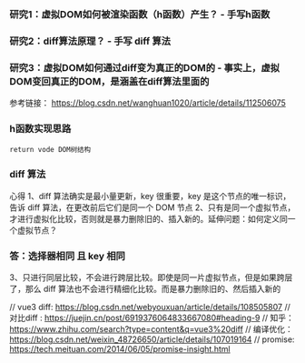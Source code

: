 ### 研究1：虚拟DOM如何被渲染函数（h函数）产生？ - 手写h函数
### 研究2：diff算法原理？ - 手写 diff 算法
### 研究3：虚拟DOM如何通过diff变为真正的DOM的 - 事实上，虚拟DOM变回真正的DOM，是涵盖在diff算法里面的

参考链接： https://blog.csdn.net/wanghuan1020/article/details/112506075

### h函数实现思路
    return vode DOM树结构

### diff 算法
 心得
  1、diff 算法确实是最小量更新，key 很重要，key 是这个节点的唯一标识，告诉 diff 算法，在更改前后它们是同一个 DOM 节点
  2、只有是同一个虚拟节点，才进行虚拟化比较，否则就是暴力删除旧的、插入新的。延伸问题：如何定义同一个虚拟节点？
  ### 答：选择器相同 且 key 相同
  3、只进行同层比较，不会进行跨层比较。即使是同一片虚拟节点，但是如果跨层了，那么 diff 算法也不会进行精细化比较。而是暴力删除旧的、然后插入新的

  // vue3 diff: https://blog.csdn.net/webyouxuan/article/details/108505807
  // 对比diff : https://juejin.cn/post/6919376064833667080#heading-9
// 知乎： https://www.zhihu.com/search?type=content&q=vue3%20diff
// 编译优化： https://blog.csdn.net/weixin_48726650/article/details/107019164
// promise: https://tech.meituan.com/2014/06/05/promise-insight.html